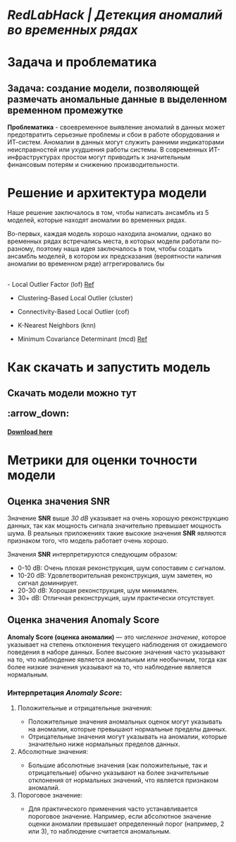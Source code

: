 <h1><i>RedLabHack | Детекция аномалий во временных рядах</i></h1>
<h1>Задача и проблематика</h1>
<h2>
  Задача: создание модели, позволяющей размечать аномальные данные в выделенном временном промежутке
</h2>
<p>
  <b>Проблематика</b> - своевременное выявление аномалий в данных может предотвратить серьезные проблемы и сбои в работе оборудования и ИТ-систем. 
  Аномалии в данных могут служить ранними индикаторами неисправностей или ухудшения работы системы. 
  В современных ИТ-инфраструктурах простои могут приводить к значительным финансовым потерям и снижению производительности.
</p>
<h1>Решение и архитектура модели</h1>
<p>Наше решение заключалось в том, чтобы написать ансамбль из 5 моделей, которые находят аномалии во временных рядах.</p>
<p>Во-первых, каждая модель хорошо находила аномалии, однако во временных рядах встречались места, в которых модели работали по-разному, поэтому наша идея заключалось в том, чтобы создать ансамбль моделей, в котором их предсказания (вероятности наличия аномалии во временном ряде) аггрегировались бы</p>
<h2></h2>
- Local Outlier Factor (lof) <a href="https://scikit-learn.org/stable/auto_examples/neighbors/plot_lof_outlier_detection.html#:~:text=The%20Local%20Outlier%20Factor%20(LOF,with%20respect%20to%20its%20neighbors.">Ref</a>

- Clustering-Based Local Outlier (cluster)

- Connectivity-Based Local Outlier	(cof)

- K-Nearest Neighbors  (knn)

- Minimum Covariance Determinant (mcd) <a href="https://scikit-learn.org/stable/modules/generated/sklearn.covariance.MinCovDet.html"> Ref</a>
<h1>Как скачать и запустить модель</h1>
<h2>Скачать модели можно тут<p>:arrow_down:</p></h2>
<a href = "https://drive.google.com/file/d/1IrjoO7XTpBld4SzTkGnwtUcWiuTYF7fH/view?usp=drive_link" ><b>Download here </b> </a>
<h1>Метрики для оценки точности модели</h1>
<h2>Оценка значения <b>SNR</b></h2>

<p>Значение <b>SNR</b> выше <i>30 dB</i> указывает на очень хорошую реконструкцию данных, так как мощность сигнала значительно превышает мощность шума. В реальных приложениях такие высокие значения <b>SNR</b> являются признаком того, что модель работает очень хорошо.</p>

<p>Значения <b>SNR</b> интерпретируются следующим образом:</p>

<ul>
    <li>0-10 dB: Очень плохая реконструкция, шум сопоставим с сигналом.</li>
    <li>10-20 dB: Удовлетворительная реконструкция, шум заметен, но сигнал доминирует.</li>
    <li>20-30 dB: Хорошая реконструкция, шум минимален.</li>
    <li>30+ dB: Отличная реконструкция, шум практически отсутствует.</li>
</ul>

<h2>Оценка значения <b>Anomaly Score</b></h2>
<p><b>Anomaly Score (оценка аномалии)</b> — это <i>численное значение</i>, которое указывает на степень отклонения текущего наблюдения от ожидаемого поведения в наборе данных. Более высокие значения часто указывают на то, что наблюдение является аномальным или необычным, тогда как более низкие значения указывают на то, что наблюдение является нормальным.</p>

<h3>Интерпретация <i>Anomaly Score</i>:</h3>
<ol>
    <li>Положительные и отрицательные значения:</li>
    <ul>
        <li>Положительные значения аномальных оценок могут указывать на аномалии, которые превышают нормальные пределы данных.</li>
        <li>Отрицательные значения могут указывать на аномалии, которые значительно ниже нормальных пределов данных.</li>
    </ul>
    <li>Абсолютные значения:</li>
    <ul>
        <li>Большие абсолютные значения (как положительные, так и отрицательные) обычно указывают на более значительные отклонения от нормальных значений, что является признаком аномалий.</li>
    </ul>
    <li>Пороговое значение:</li>
    <ul>
        <li>Для практического применения часто устанавливается пороговое значение. Например, если абсолютное значение оценки аномалии превышает определенный порог (например, 2 или 3), то наблюдение считается аномальным.</li>
    </ul>
</ol>
